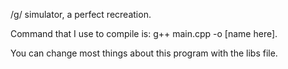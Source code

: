 /g/ simulator, a perfect recreation. 

Command that I use to compile is: g++ main.cpp -o [name here].

You can change most things about this program with the libs file. 
